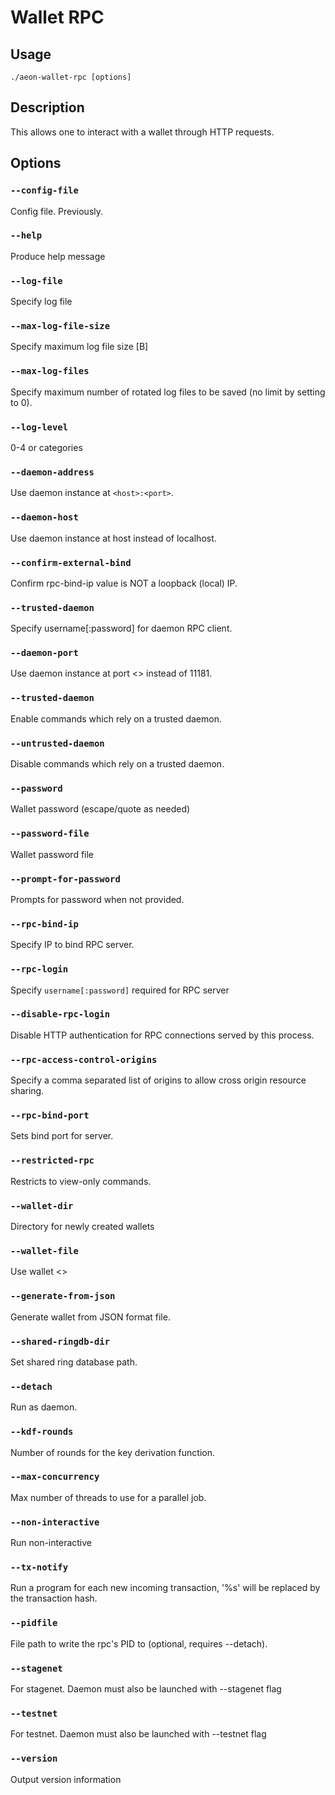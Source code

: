 # Wallet RPC

## Usage

`./aeon-wallet-rpc [options]`

## Description
This allows one to interact with a wallet through
HTTP requests.

## Options

### `--config-file`
Config file. Previously.

### `--help`                                
Produce help message

### `--log-file`
Specify log file

### `--max-log-file-size`
Specify maximum log file size [B]

### `--max-log-files`
Specify maximum number of rotated log files to be saved (no limit by setting to 0). 

### `--log-level`
0-4 or categories

### `--daemon-address`                  
Use daemon instance at `<host>:<port>`. 

### `--daemon-host`                  
Use daemon instance at host instead of localhost. 

### `--confirm-external-bind`
Confirm rpc-bind-ip value is NOT a loopback (local) IP. 

### `--trusted-daemon`     
Specify username[:password] for daemon RPC client. 

### `--daemon-port`
Use daemon instance at port <> instead of 11181. 

### `--trusted-daemon`                    
Enable commands which rely on a trusted daemon. 

### `--untrusted-daemon`
Disable commands which rely on a trusted daemon. 

### `--password`                         
Wallet password (escape/quote as needed)

### `--password-file`
Wallet password file

### `--prompt-for-password`
Prompts for password when not provided. 

### `--rpc-bind-ip`
Specify IP to bind RPC server. 

### `--rpc-login`
Specify `username[:password]` required for RPC server

### `--disable-rpc-login`       
Disable HTTP authentication for RPC connections served by this process.  

### `--rpc-access-control-origins`
Specify a comma separated list of origins to allow cross origin resource sharing. 

### `--rpc-bind-port`
Sets bind port for server. 

### `--restricted-rpc`
Restricts to view-only commands. 

### `--wallet-dir`
Directory for newly created wallets

### `--wallet-file`
Use wallet <>

### `--generate-from-json`            
Generate wallet from JSON format file.  

### `--shared-ringdb-dir`
Set shared ring database path. 

### `--detach`
Run as daemon. 

### `--kdf-rounds`              
Number of rounds for the key derivation function. 

### `--max-concurrency`
Max number of threads to use for a parallel job. 

### `--non-interactive`
Run non-interactive

### `--tx-notify`                      
Run a program for each new incoming transaction, '%s' will be replaced by the transaction hash. 

### `--pidfile`
File path to write the rpc's PID to (optional, requires --detach). 

### `--stagenet` 
For stagenet. Daemon must also be launched with --stagenet flag

### `--testnet`
For testnet. Daemon must also be launched with --testnet flag

### `--version`                             
Output version information
